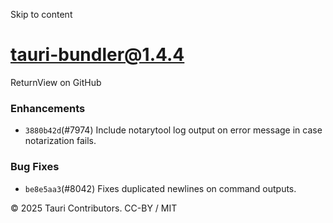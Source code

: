 Skip to content
# tauri-bundler@1.4.4
ReturnView on GitHub
### Enhancements
  * `3880b42d`(#7974) Include notarytool log output on error message in case notarization fails.


### Bug Fixes
  * `be8e5aa3`(#8042) Fixes duplicated newlines on command outputs.


© 2025 Tauri Contributors. CC-BY / MIT
